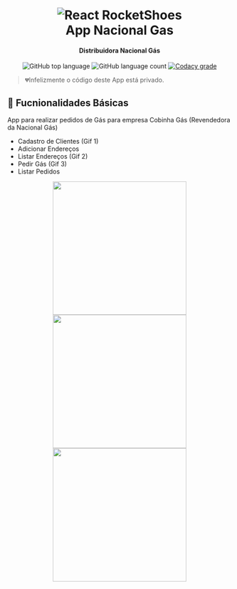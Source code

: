 <h1 align="center">
    <img alt="React RocketShoes" src="https://user-images.githubusercontent.com/39800209/81304846-fc6e6500-9053-11ea-917e-b851ce46f04b.png" />
    <br>
    App Nacional Gas
</h1>
<h4 align="center">Distribuidora Nacional Gás</h4>

<p align="center">
  <img alt="GitHub top language" src="https://img.shields.io/github/languages/top/lukemorales/react-rocketshoes.svg">

  <img alt="GitHub language count" src="https://img.shields.io/github/languages/count/lukemorales/react-rocketshoes.svg">

  <a href="https://www.codacy.com/app/lukemorales/react-rocketshoes?utm_source=github.com&amp;utm_medium=referral&amp;utm_content=lukemorales/react-rocketshoes&amp;utm_campaign=Badge_Grade">
    <img alt="Codacy grade" src="https://img.shields.io/codacy/grade/1b577a07dda843aba09f4bc55d1af8fc.svg">
  </a>
</p>


> 💔Infelizmente o código deste App está privado.


## :rocket: Fucnionalidades Básicas

App para realizar pedidos de Gás para empresa Cobinha Gás (Revendedora da Nacional Gás)

- Cadastro de Clientes (Gif 1)
- Adicionar Endereços
- Listar Endereços (Gif 2)
- Pedir Gás (Gif 3)
- Listar Pedidos

<p align="center">    
    <img width="300" lt="Codacy grade" src="https://user-images.githubusercontent.com/39800209/81312385-f761e380-905c-11ea-8d67-eaac05e12fd4.gif">
  <img width="300" lt="Codacy grade" src="https://user-images.githubusercontent.com/39800209/81308111-cd59f280-9057-11ea-802d-c77c66634af7.gif">
  <img width="300" lt="Codacy grade" src="https://user-images.githubusercontent.com/39800209/81310280-478b7680-905a-11ea-8721-b6cd0a9f9af7.gif">
</p> 
